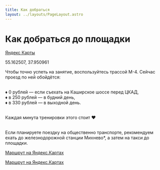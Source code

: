 ```yaml
---
title: Как добраться
layout: ../layouts/PageLayout.astro
---
```


# Как добраться до площадки

[Яндекс Карты](https://yandex.ru/maps/-/CDWIAFon)

55.162507, 37.950961 

Чтобы точно успеть на занятие, воспользуйтесь трассой М-4. Сейчас проезд по ней обойдётся: <br><br>

♦️ 0 рублей — если съехать на Каширское шоссе перед ЦКАД,<br>
♦️ в 250 рублей — в будний день,<br>
♦️ в 330 рублей — в выходной день.<br><br>

Каждая минута тренировки этого стоит ❤️<br><br>

Если планируете поездку на общественно транспорте, рекомендуем ехать до железнодорожной станции Михнево*, а затем на такси до площадки.<br>

[Маршрут на Яндекс.Картах](https://yandex.ru/maps/?l=sat%2Cskl&ll=37.951685%2C55.162578&mode=whatshere&whatshere%5Bpoint%5D=37.950961%2C55.162507&whatshere%5Bzoom%5D=19&z=19)

[Маршрут на Яндекс.Картах](https://yandex.ru/maps/21628/mihnevo/stops/station__lh_9600749/?ll=37.938855%2C55.110873&tab=overview&z=14)
